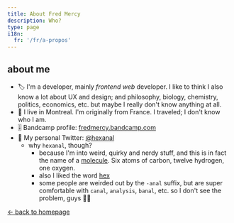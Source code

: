 ```yaml
---
title: About Fred Mercy
description: Who?
type: page
i18n:
  fr: '/fr/a-propos'
---
```


## about me

* 🏷 I'm a developer, mainly *frontend web* developer. I like to think I also know a lot about UX and design; and philosophy, biology, chemistry, politics, economics, etc. but maybe I really don't know anything at all.
* 📍 I live in Montreal. I'm originally from France. I traveled; I don't know who I am.
* 🎚 Bandcamp profile: [fredmercy.bandcamp.com](https://fredmercy.bandcamp.com)
* 🐤 My personal Twitter: [@hexanal](https://twitter.com/hexanal)
  - why `hexanal`, though?
    - because I'm into weird, quirky and nerdy stuff, and this is in fact the name of a [molecule](https://www.wikiwand.com/en/Hexanal). Six atoms of carbon, twelve hydrogen, one oxygen.
    - also I liked the word [hex](https://www.merriam-webster.com/dictionary/hex)
    - some people are weirded out by the `-anal` suffix, but are super comfortable with `canal`, `analysis`, `banal`, etc. so I don't see the problem, guys 🤷‍♂️

<a href="/" class="button">← back to homepage</a>
